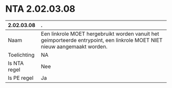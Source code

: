 # NTA 2.02.03.08

 2.02.03.08 | . 
 :--- | :--- 
 Naam | Een linkrole MOET hergebruikt worden vanuit het geimporteerde entrypoint, een linkrole MOET NIET nieuw aangemaakt worden. 
 Toelichting | NA 
 Is NTA regel | Nee 
 Is PE regel | Ja 
